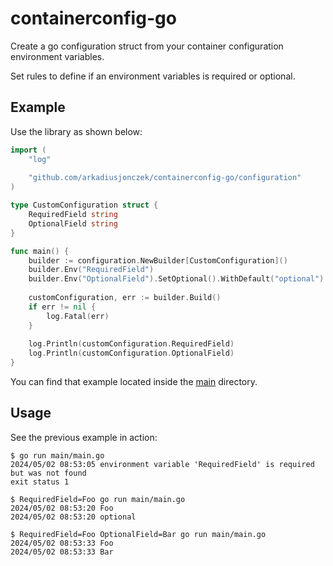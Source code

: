 # containerconfig-go

Create a go configuration struct from your container configuration environment variables.

Set rules to define if an environment variables is required or optional.

## Example

Use the library as shown below:

```go
import (
	"log"
	
	"github.com/arkadiusjonczek/containerconfig-go/configuration"
)

type CustomConfiguration struct {
    RequiredField string
    OptionalField string
}

func main() {
    builder := configuration.NewBuilder[CustomConfiguration]()
    builder.Env("RequiredField")
    builder.Env("OptionalField").SetOptional().WithDefault("optional")
    
    customConfiguration, err := builder.Build()
    if err != nil {
        log.Fatal(err)
    }
    
    log.Println(customConfiguration.RequiredField)
    log.Println(customConfiguration.OptionalField)
}
```

You can find that example located inside the [main](main) directory.

## Usage

See the previous example in action:

```shell
$ go run main/main.go                    
2024/05/02 08:53:05 environment variable 'RequiredField' is required but was not found
exit status 1
```

```shell
$ RequiredField=Foo go run main/main.go                 
2024/05/02 08:53:20 Foo
2024/05/02 08:53:20 optional
```

```shell
$ RequiredField=Foo OptionalField=Bar go run main/main.go
2024/05/02 08:53:33 Foo
2024/05/02 08:53:33 Bar
```
